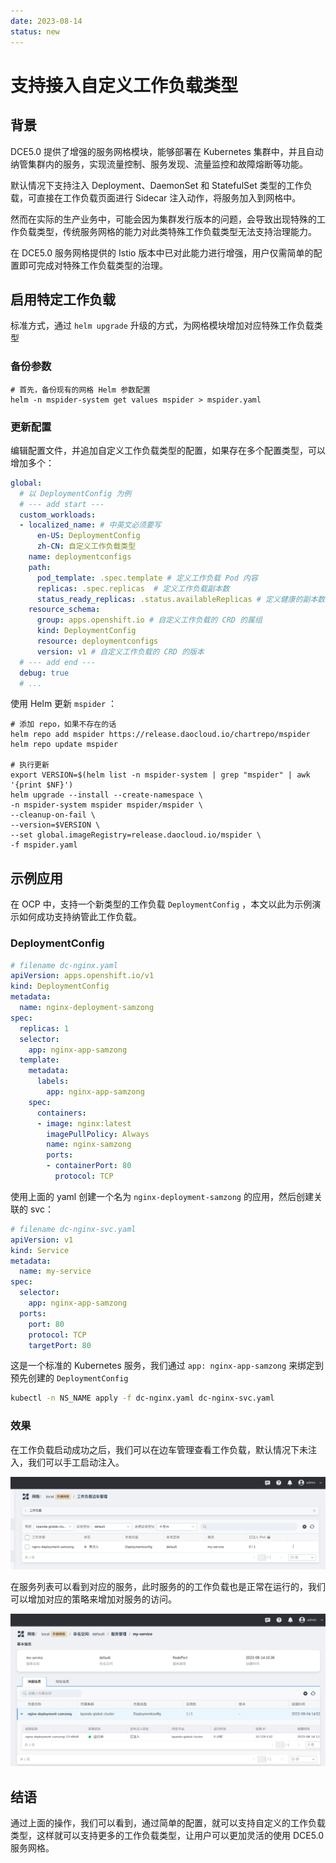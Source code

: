 ```yaml
---
date: 2023-08-14
status: new
---
```


# 支持接入自定义工作负载类型

## 背景

DCE5.0 提供了增强的服务网格模块，能够部署在 Kubernetes 集群中，并且自动纳管集群内的服务，实现流量控制、服务发现、流量监控和故障熔断等功能。 

默认情况下支持注入 Deployment、DaemonSet 和 StatefulSet 类型的工作负载，可直接在工作负载页面进行 Sidecar 注入动作，将服务加入到网格中。

然而在实际的生产业务中，可能会因为集群发行版本的问题，会导致出现特殊的工作负载类型，传统服务网格的能力对此类特殊工作负载类型无法支持治理能力。

在 DCE5.0 服务网格提供的 Istio 版本中已对此能力进行增强，用户仅需简单的配置即可完成对特殊工作负载类型的治理。

## 启用特定工作负载

标准方式，通过 `helm upgrade` 升级的方式，为网格模块增加对应特殊工作负载类型

### 备份参数

```shell
# 首先，备份现有的网格 Helm 参数配置
helm -n mspider-system get values mspider > mspider.yaml
```

### 更新配置

编辑配置文件，并追加自定义工作负载类型的配置，如果存在多个配置类型，可以增加多个：

```yaml
global:
  # 以 DeploymentConfig 为例
  # --- add start ---
  custom_workloads:
  - localized_name: # 中英文必须要写
      en-US: DeploymentConfig
      zh-CN: 自定义工作负载类型
    name: deploymentconfigs
    path:
      pod_template: .spec.template # 定义工作负载 Pod 内容
      replicas: .spec.replicas  # 定义工作负载副本数
      status_ready_replicas: .status.availableReplicas # 定义健康的副本数
    resource_schema:
      group: apps.openshift.io # 自定义工作负载的 CRD 的属组
      kind: DeploymentConfig
      resource: deploymentconfigs
      version: v1 # 自定义工作负载的 CRD 的版本
  # --- add end ---
  debug: true
  # ...
```

使用 Helm 更新 `mspider` ：

```shell
# 添加 repo，如果不存在的话
helm repo add mspider https://release.daocloud.io/chartrepo/mspider
helm repo update mspider

# 执行更新
export VERSION=$(helm list -n mspider-system | grep "mspider" | awk '{print $NF}')
helm upgrade --install --create-namespace \
-n mspider-system mspider mspider/mspider \
--cleanup-on-fail \
--version=$VERSION \
--set global.imageRegistry=release.daocloud.io/mspider \
-f mspider.yaml
```

## 示例应用

在 OCP 中，支持一个新类型的工作负载 `DeploymentConfig` ，本文以此为示例演示如何成功支持纳管此工作负载。

### DeploymentConfig

```yaml
# filename dc-nginx.yaml
apiVersion: apps.openshift.io/v1
kind: DeploymentConfig
metadata:
  name: nginx-deployment-samzong
spec:
  replicas: 1
  selector:
    app: nginx-app-samzong
  template:
    metadata:
      labels:
        app: nginx-app-samzong
    spec:
      containers:
      - image: nginx:latest
        imagePullPolicy: Always
        name: nginx-samzong
        ports:
        - containerPort: 80
          protocol: TCP
```

使用上面的 yaml 创建一个名为 `nginx-deployment-samzong` 的应用，然后创建关联的 svc：

```yaml
# filename dc-nginx-svc.yaml
apiVersion: v1
kind: Service
metadata:
  name: my-service
spec:
  selector:
    app: nginx-app-samzong
  ports:
    port: 80
    protocol: TCP
    targetPort: 80
```

这是一个标准的 Kubernetes 服务，我们通过 `app: nginx-app-samzong` 来绑定到 预先创建的 `DeploymentConfig`

```bash
kubectl -n NS_NAME apply -f dc-nginx.yaml dc-nginx-svc.yaml
```

### 效果

在工作负载启动成功之后，我们可以在边车管理查看工作负载，默认情况下未注入，我们可以手工启动注入。

![image](../images/custom-workloads-01.png)

在服务列表可以看到对应的服务，此时服务的的工作负载也是正常在运行的，我们可以增加对应的策略来增加对服务的访问。

![image](../images/custom-workloads-02.png)

## 结语

通过上面的操作，我们可以看到，通过简单的配置，就可以支持自定义的工作负载类型，这样就可以支持更多的工作负载类型，让用户可以更加灵活的使用 DCE5.0 服务网格。
